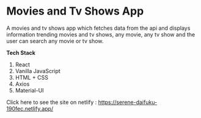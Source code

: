 # Movies and Tv Shows App
A movies and tv shows app which fetches data from the api and displays information trending movies and tv shows, any movie, any tv show and the user can search any movie or tv show.

<b>Tech Stack</b>
1. React
2. Vanilla JavaScript
3. HTML + CSS
4. Axios
5. Material-UI

Click here to see the site on netlify : https://serene-daifuku-190fec.netlify.app/
